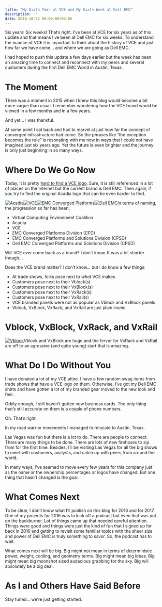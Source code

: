 ```yaml
---
title: "My Sixth Year at VCE and My Sixth Week at Dell EMC"
description: ''
date: 2016-10-22 00:00:00+00:00
---
```


Six years! Six weeks! That’s right. I’ve been at VCE for six years as of this update and that means I’ve been at Dell EMC for six weeks. To understand the nuance of VCE it is important to think about the history of VCE and just how far we have come… and where we are going as Dell EMC.

I had hoped to push this update a few days earlier but the week has been an amazing time to connect and reconnect with my peers and several customers during the first Dell EMC World in Austin, Texas.

The Moment
==========

There was a moment in 2015 when I knew this blog would become a bit more vague than usual. I remember wondering how the VCE brand would be viewed in a few months and in a few years.

And yet… I was thankful.

At some point I sat back and had to marvel at just how far the concept of converged infrastructure had come. So the phrases like “the exception becomes the rule” is resonating with me now in ways that I could not have imagined just six years ago. Yet the future is even brighter and the journey is only just beginning in so many ways.

Where Do We Go Now
==================

Today, it is pretty [hard to find a VCE logo](https://fudge.org/archive/dell-emc-converged-platforms-and-solutions/). Sure, it is still referenced in a lot of places on the Internet but the current brand is Dell EMC. Then again, if you try to find the original Acadia logo that can be even harder to find.

[![Acadia](https://cuthrell.com/favicon.png "Acadia")](https://cuthrell.com/favicon.png)[![VCE](https://cuthrell.com/favicon.png "VCE")](https://cuthrell.com/favicon.png)[![EMC Converged Platforms](https://cuthrell.com/favicon.png "EMC Converged Platforms")](https://cuthrell.com/favicon.png)[![Dell EMC](https://cuthrell.com/favicon.png "Dell EMC")](https://cuthrell.com/favicon.png)In terms of naming, the progression so far has been:

* Virtual Computing Environment Coalition
* Acadia
* VCE
* EMC Converged Platforms Division (CPD)
* EMC Converged Platforms and Solutions Division (CPSD)
* Dell EMC Converged Platforms and Solutions Division (CPSD)

Will VCE ever come back as a brand? I don’t know. It was a bit shorter though…

Does the VCE brand matter? I don’t know… but I do know a few things:

* At trade shows, folks pose next to *what* VCE makes
* Customers pose next to their Vblock(s)
* Customers pose next to their VxBlock(s)
* Customers pose next to their VxRack(s)
* Customers pose next to their VxRail(s)
* VCE branded panels were not as popular as Vblock and VxBlock panels
* Vblock, VxBlock, VxRack, and VxRail are just plain *iconic*

Vblock, VxBlock, VxRack, and VxRail
===================================

[![Vblock](https://cuthrell.com/favicon.png "Vblock")](https://cuthrell.com/favicon.png)Vblock and VxBlock are huge and the fervor for VxRack and VxRail are off to an agressive (and quite young) start that is amazing.

What Do I Do Without You
========================

I have donated a lot of my VCE attire. I have a few random swag items from trade shows that have a VCE logo on them. Otherwise, I’ve got my Dell EMC shirts and have gotten a lot of my branded gear moved to the new look and feel.

Oddly enough, I still haven’t gotten new business cards. The only thing that’s still accurate on them is a couple of phone numbers.

Oh. That’s right.

In my road warrior movements I managed to relocate to Austin, Texas.

Las Vegas was fun but there is a lot to do. There are people to connect. There are many things to be done. There are lots of new firehoses to sip from for the first time. Besides, I’ll be visiting Las Vegas for all the big shows to meet with customers, analysts, and catch up with peers from around the world.

In many ways, I’ve seemed to move every few years for this company just as the name or the ownership percentages or logos have changed. But one thing that hasn’t changed is the goal.

What Comes Next
===============

To be clear, I don’t know what I’ll publish on this blog for 2016 and for 2017. One of my projects for 2016 was to kick off a podcast but even that was put on the backburner. Lot of things came up that needed careful attention. Things were good and things were just the kind of fun that I signed up for back in 2010 and getting to revisit some familiar topics with the sheer size and power of Dell EMC is truly something to savor. So, the podcast has to wait.

What comes next will be big. Big might not mean in terms of deterministic power, weight, cooling, and geometry terms. Big might mean big ideas. Big might mean big moonshot sized audacious grabbing for the sky. Big will absolutely be a big deal.

As I and Others Have Said Before
================================

Stay tuned… we’re just getting started.


